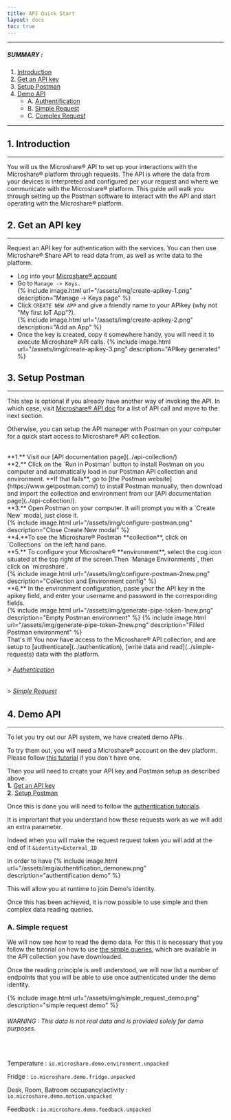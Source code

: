 ```yaml
---
title: API Quick Start
layout: docs
toc: true
---
```


---------------------------------------

##### SUMMARY : 

1. [Introduction](./#1-introduction)
2. [Get an API key](./#2-get-an-api-key)
3. [Setup Postman](./#3-setup-postman)
4. [Demo API](./#4-demo-api)
    - A. [Authentification](./#a-authentification)
    - B. [Simple Request](./#b-simple-request)
    - C. [Complex Request](./#c-complex-request)

---------------------------------------
## 1. Introduction
---------------------------------------

You will us the Microshare® API to set up your interactions with the Microshare® platform through requests. The API is where the data from your devices is interpreted and configured per your request and where we communicate with the Microshare® platform. This guide will walk you through setting up the Postman software to interact with the API and start operating with the Microshare® platform.


## 2. Get an API key
---------------------------------------

Request an API key for authentication with the services.
You can then use Microshare® Share API to read data from, as well as write data to the platform. 

* Log into your [Microshare® account](https://app.microshare.io)
* Go to `Manage -> Keys.`  
{% include image.html url="/assets/img/create-apikey-1.png" description="Manage -> Keys page" %}
* Click `CREATE NEW APP` and give a friendly name to your APIkey (why not "My first IoT App"?).  
{% include image.html url="/assets/img/create-apikey-2.png" description="Add an App" %}
* Once the key is created, copy it somewhere handy, you will need it to execute Microshare® API calls.
{% include image.html url="/assets/img/create-apikey-3.png" description="APIkey generated" %}

## 3. Setup Postman
---------------------------------------

This step is optional if you already have another way of invoking the API. In which case, visit [Microshare® API doc](../api-collection) for a list of API call and move to the next section.

Otherwise, you can setup the API manager with Postman on your computer for a quick start access to Microshare® API collection.

<br>
**1.** Visit our [API documentation page](../api-collection/)

<br>
**2.** Click on the `Run in Postman` button to install Postman on you computer and automatically load in our Postman API collection and environment.  
**If that fails**, go to [the Postman website](https://www.getpostman.com/) to install Postman manually, then download and import the collection and environment from our [API documentation page](../api-collection/).

<br>
**3.** Open Postman on your computer. It will prompt you with a `Create New` modal, just close it.

<br>
{% include image.html url="/assets/img/configure-postman.png" description="Close Create New modal" %}

<br>
**4.**To see the Microshare® Postman **collection**, click on `Collections` on the left hand pane.

<br>
**5.** To configure your Microshare® **environment**, select the cog icon situated at the top right of the screen.Then `Manage Environments`, then click on `microshare`.

<br>
{% include image.html url="/assets/img/configure-postman-2new.png" description="Collection and Environment config" %}

<br>
**6.** In the environment configuration, paste your the API key in the apikey field, and enter your username and password in the corresponding fields. 

<br>
{% include image.html url="/assets/img/generate-pipe-token-1new.png" description="Empty Postman environment" %}
{% include image.html url="/assets/img/generate-pipe-token-2new.png" description="Filled Postman environment" %}

<br>
That's it! You now have access to the Microshare® API collection, and are setup to [authenticate](../authentication), [write data and read](../simple-requests) data with the platform. 

###### > [Authentication](../authentication)
###### > [Simple Request](../simple-requests)

## 4. Demo API
---------------------------------------

To let you try out our API system, we have created demo APIs. 

To try them out, you will need a Microshare® account on the dev platform. Please follow [this tutorial](../../../general-user/quick-start/create-an-account) if you don't have one. 

Then you will need to create your API key and Postman setup as described above.
<br>
**1.** [Get an API key](./#1-get-an-api-key)
<br>
**2.** [Setup Postman](./#2-setup-postman) 

Once this is done you will need to follow the [authentication tutorials](../authentication). 

It is imprortant that you understand how these requests work as we will add an extra parameter. 

Indeed when you will make the request request token you will add at the end of it 
`&identity=External_ID`

In order to have 
{% include image.html url="/assets/img/authentification_demonew.png" description="authentification demo" %}

This will allow you at runtime to join Demo's identity.

Once this has been achieved, it is now possible to use simple and then complex data reading queries.

### A. Simple request

We will now see how to read the demo data. For this it is necessary that you follow the tutorial on how to use [the simple queries](../simple-requests), which are available in the API collection you have downloaded.

Once the reading principle is well understood, we will now list a number of endpoints that you will be able to use once authenticated under the demo identity. 

{% include image.html url="/assets/img/simple_request_demo.png" description="simple request demo" %}


###### WARNING : This data is not real data and is provided solely for demo purposes.
<br>

Temperature : `io.microshare.demo.environment.unpacked`

Fridge : `io.microshare.demo.fridge.unpacked`

Desk, Room, Batroom occupancy/activity : `io.microshare.demo.motion.unpacked`

Feedback : `io.microshare.demo.feedback.unpacked`